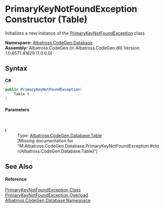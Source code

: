 # PrimaryKeyNotFoundException Constructor (Table)
 

Initializes a new instance of the <a href="T_Albatross_CodeGen_Database_PrimaryKeyNotFoundException.md">PrimaryKeyNotFoundException</a> class

**Namespace:**&nbsp;<a href="N_Albatross_CodeGen_Database.md">Albatross.CodeGen.Database</a><br />**Assembly:**&nbsp;Albatross.CodeGen (in Albatross.CodeGen.dll) Version: 1.0.6571.41629 (1.0.0.0)

## Syntax

**C#**<br />
``` C#
public PrimaryKeyNotFoundException(
	Table t
)
```


#### Parameters
&nbsp;<dl><dt>t</dt><dd>Type: <a href="T_Albatross_CodeGen_Database_Table.md">Albatross.CodeGen.Database.Table</a><br />\[Missing <param name="t"/> documentation for "M:Albatross.CodeGen.Database.PrimaryKeyNotFoundException.#ctor(Albatross.CodeGen.Database.Table)"\]</dd></dl>

## See Also


#### Reference
<a href="T_Albatross_CodeGen_Database_PrimaryKeyNotFoundException.md">PrimaryKeyNotFoundException Class</a><br /><a href="Overload_Albatross_CodeGen_Database_PrimaryKeyNotFoundException__ctor.md">PrimaryKeyNotFoundException Overload</a><br /><a href="N_Albatross_CodeGen_Database.md">Albatross.CodeGen.Database Namespace</a><br />